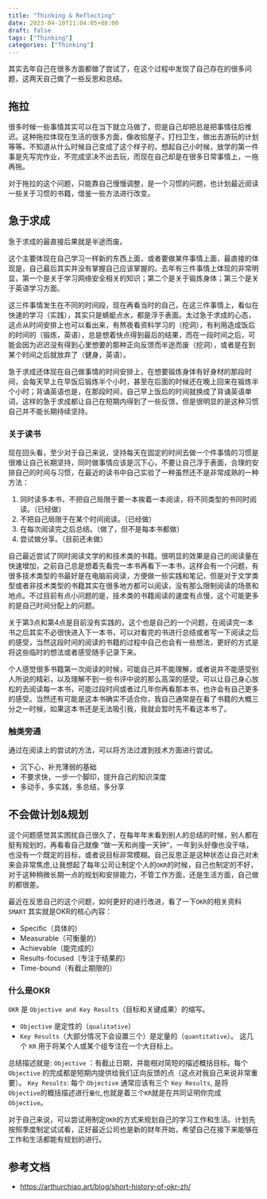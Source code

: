 ```yaml
---
title: "Thinking & Reflecting"
date: 2023-04-10T11:04:05+08:00
draft: false
tags: ["Thinking"]
categories: ["Thinking"]
---
```


其实去年自己在很多方面都做了尝试了，在这个过程中发现了自己存在的很多问题，这两天自己做了一些反思和总结。

## 拖拉

很多时候一些事情其实可以在当下就立马做了，但是自己却把总是把事情往后推迟。这种拖拉体现在生活的很多方面，像收拾屋子，打扫卫生，做出去游玩的计划等等。不知道从什么时候自己变成了这个样子的，想起自己小时候，放学的第一件事是先写完作业，不完成坚决不出去玩，而现在自己却是在很多日常事情上，一拖再拖。

对于拖拉的这个问题，只能靠自己慢慢调整，是一个习惯的问题，也计划最近阅读一些关于习惯的书籍，借鉴一些方法进行改变。

## 急于求成

急于求成的最直接后果就是半途而废。

这个主要体现在自己学习一样新的东西上面，或者要做某件事情上面，最直接的体现是，自己最后其实并没有掌握自己应该掌握的。去年有三件事情上体现的非常明显，第一个是关于学习网络安全相关的知识；第二个是关于锻炼身体；第三个是关于英语学习方面。

这三件事情发生在不同的时间段，现在再看当时的自己，在这三件事情上，看似在快速的学习（实践），其实只是蜻蜓点水，都是浮于表面。太过急于求成的心态，这点从时间安排上也可以看出来，有熬夜看资料学习的（挖洞），有利用造成饭后的时间的（锻炼，英语），总是想着快点得到最后的结果，而在一段时间之后，可能会因为迟迟没有得到心里想要的那种正向反馈而半途而废（挖洞），或者是在到某个时间之后就放弃了（健身，英语）。

急于求成还体现在自己做事情的时间安排上，在想要锻炼身体有好身材的那段时间，会每天早上在早饭后锻炼半个小时，甚至在后面的时候还在晚上回来在锻炼半个小时；背诵英语也是，在那段时间，自己早上饭后的时间就换成了背诵英语单词，这样的急于求成都让自己在短期内得到了一些反馈，但是很明显的是这种习惯自己并不能长期持续坚持。

### 关于读书

现在回头看，至少对于自己来说，坚持每天在固定的时间去做一个件事情的习惯是很难让自己长期坚持，同时做事情应该是沉下心，不要让自己浮于表面，合理的安排自己的时间与习惯，在最近的读书中自己实验了一种虽然还不是非常成熟的一种方法：

1. 同时读多本书，不把自己局限于要一本挨着一本阅读，将不同类型的书同时阅读。（已经做）
2. 不把自己局限于在某个时间阅读。（已经做）
3. 在每次阅读完之后总结。（做了，但不是每本书都做）
4. 尝试做分享。（目前还未做）

自己最近尝试了同时阅读文学的和技术类的书籍。很明显的效果是自己的阅读量在快速增加，之前自己总是想着先看完一本书再看下一本书，这样会有一个问题，有很多技术类型的书最好是在电脑前阅读，方便做一些实践和笔记，但是对于文学类型或者非技术类型的书籍其实在很多地方都可以阅读，没有那么限制阅读的场景和地点。不过目前有点小问题的是，技术类的书籍阅读的速度有点慢，这个可能更多的是自己时间分配上的问题。

关于第3点和第4点是目前没有实践的，这个也是自己的一个问题，在阅读完一本书之后其实不必很快进入下一本书，可以对看完的书进行总结或者写一下阅读之后的感受，当然这段时间的阅读的书籍的过程中自己也会有一些想法，更好的方式是将这些临时的想法或者感受随手记录下来。

个人感觉很多书籍第一次阅读的时候，可能自己并不能理解，或者说并不能感受别人所说的精彩，以及理解不到一些书评中说的那么高深的感受。可以让自己身心放松的去阅读每一本书，可能过段时间或者过几年你再看那本书，也许会有自己更多的感受。当然还有可能是这本书确实不适合你，我自己通常是在看了书籍的大概三分之一时候，如果这本书还是无法吸引我，我就会暂时先不看这本书了。

### 触类旁通

通过在阅读上的尝试的方法，可以将方法过渡到技术方面进行尝试。

- 沉下心，补充薄弱的基础
- 不要求快，一步一个脚印，提升自己的知识深度
- 多动手，多实践，多总结，多分享

## 不会做计划&规划

这个问题感觉其实困扰自己很久了，在每年年末看到别人的总结的时候，别人都在挺有规划的，再看看自己就像 “做一天和尚撞一天钟”，一年到头好像也没干啥，也没有一个既定的目标，或者说目标非常模糊。自己反思正是这种状态让自己对未来会非常焦虑,让我想起了每年公司让制定个人的`OKR`的时候，自己也制定的不好，对于这种稍微长期一点的规划和安排能力，不管工作方面，还是生活方面，自己做的都很差。

最近在反思自己的这个问题，如何更好的进行改进，看了一下`OKR`的相关资料`SMART` 其实就是OKR的核心内容：

- Specific（具体的）
- Measurable（可衡量的）
- Achievable（能完成的）
- Results-focused（专注于结果的）
- Time-bound（有截止期限的）

### 什么是OKR

`OKR` 是 `Objective and Key Results`（目标和关键成果）的缩写。

- `Objective` 是定性的（`qualitative`）
- `Key Results`（大部分情况下会设置三个）是定量的（`quantitative`）。 这几个 `KR` 用于将某个人或某个组专注在一个大目标上。

总结描述就是:
`Objective` ：有截止日期，并能相对简短的描述概括目标。每个 `Objective` 的完成都是短期内提供给我们正向反馈的点（这点对我自己来说非常重要）。
`Key Results`: 每个 `Objective` 通常应该有三个 `Key Results`, 是将 `Objective`的概括描述进行`量化`,也就是着三个`KR`就是在共同证明你完成 `Objective`。

对于自己来说，可以尝试用制定`OKR`的方式来规划自己的学习工作和生活。计划先按照季度制定试试看，正好最近公司也是新的财年开始，希望自己在接下来能够在工作和生活都能有规划的进行。

## 参考文档

- <https://arthurchiao.art/blog/short-history-of-okr-zh/>

